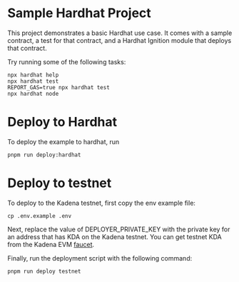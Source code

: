 # Sample Hardhat Project

This project demonstrates a basic Hardhat use case. It comes with a sample contract, a test for that contract, and a Hardhat Ignition module that deploys that contract.

Try running some of the following tasks:

```shell
npx hardhat help
npx hardhat test
REPORT_GAS=true npx hardhat test
npx hardhat node
```

# Deploy to Hardhat

To deploy the example to hardhat, run

```
pnpm run deploy:hardhat
```

# Deploy to testnet

To deploy to the Kadena testnet, first copy the env example file:

```
cp .env.example .env

```

Next, replace the value of DEPLOYER_PRIVATE_KEY with the private key for an address that has KDA on the Kadena testnet. You can get testnet KDA from the Kadena EVM [faucet](https://tools.kadena.io/faucet/evm).

Finally, run the deployment script with the following command:

```
pnpm run deploy testnet
```
